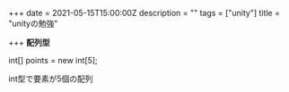 +++
date = 2021-05-15T15:00:00Z
description = ""
tags = ["unity"]
title = "unityの勉強"

+++
**配列型**

int\[\] points = new int\[5\];

int型で要素が5個の配列